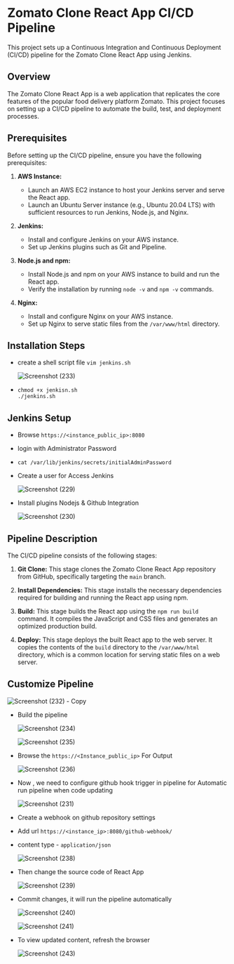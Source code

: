 # Zomato Clone React App CI/CD Pipeline

This project sets up a Continuous Integration and Continuous Deployment (CI/CD) pipeline for the Zomato Clone React App using Jenkins.

## Overview

The Zomato Clone React App is a web application that replicates the core features of the popular food delivery platform Zomato. This project focuses on setting up a CI/CD pipeline to automate the build, test, and deployment processes.

## Prerequisites

Before setting up the CI/CD pipeline, ensure you have the following prerequisites:

1. **AWS Instance:**
   - Launch an AWS EC2 instance to host your Jenkins server and serve the React app.
   - Launch an Ubuntu Server instance (e.g., Ubuntu 20.04 LTS) with sufficient resources to run Jenkins, Node.js, and Nginx.

2. **Jenkins:**
   - Install and configure Jenkins on your AWS instance.
   - Set up Jenkins plugins such as Git and Pipeline.
    

3. **Node.js and npm:**
   - Install Node.js and npm on your AWS instance to build and run the React app.
   - Verify the installation by running `node -v` and `npm -v` commands.

4. **Nginx:**
   - Install and configure Nginx on your AWS instance.
   - Set up Nginx to serve static files from the `/var/www/html` directory.

## Installation Steps

   - create a shell script file ``` vim jenkins.sh ```
     
     ![Screenshot (233)](https://github.com/safuvanh/DevOps-Projects/assets/156053146/09313d50-32bf-49e2-aa38-e68d3e3c0888)

   - ```
     chmod +x jenkisn.sh
     ./jenkins.sh
     ```
## Jenkins Setup

   - Browse `https://<instance_public_ip>:8080`
   - login with Administrator Password
   -  ```
      cat /var/lib/jenkins/secrets/initialAdminPassword
      ```
   - Create a user for Access Jenkins

     ![Screenshot (229)](https://github.com/safuvanh/DevOps-Projects/assets/156053146/72d346e4-66e0-4730-aa7b-5564e95fe7b1)

   - Install plugins Nodejs & Github Integration
     

     ![Screenshot (230)](https://github.com/safuvanh/DevOps-Projects/assets/156053146/1fb486d5-e2dc-45aa-9909-e82921b269ba)


    
     



## Pipeline Description

The CI/CD pipeline consists of the following stages:

1. **Git Clone:** This stage clones the Zomato Clone React App repository from GitHub, specifically targeting the `main` branch.

2. **Install Dependencies:** This stage installs the necessary dependencies required for building and running the React app using npm.

3. **Build:** This stage builds the React app using the `npm run build` command. It compiles the JavaScript and CSS files and generates an optimized production build.

4. **Deploy:** This stage deploys the built React app to the web server. It copies the contents of the `build` directory to the `/var/www/html` directory, which is a common location for serving static files on a web server.


## Customize Pipeline


   ![Screenshot (232) - Copy](https://github.com/safuvanh/DevOps-Projects/assets/156053146/5c41a8df-02bb-455c-9cf2-2006ea9d9b4d)


   - Build the pipeline

     ![Screenshot (234)](https://github.com/safuvanh/DevOps-Projects/assets/156053146/28e1fd77-7b66-45e2-8a9f-223498b84961)

     ![Screenshot (235)](https://github.com/safuvanh/DevOps-Projects/assets/156053146/8af3ef56-c85e-4b64-9c17-70801bebd2d8)


   - Browse the `https://<Instance_public_ip>`  For Output


     ![Screenshot (236)](https://github.com/safuvanh/DevOps-Projects/assets/156053146/22a318c9-2e85-4ce2-9188-ef55c59ae4b3)

   - Now , we need to configure github hook trigger in pipeline for Automatic run pipeline when code updating  

     ![Screenshot (231)](https://github.com/safuvanh/DevOps-Projects/assets/156053146/a89ed828-8f0a-4df1-b239-81fa669edcc3)

   - Create a webhook on github repository settings
   - Add url `https://<instance_ip>:8080/github-webhook/`
   - content type - `application/json`


     ![Screenshot (238)](https://github.com/safuvanh/DevOps-Projects/assets/156053146/8e885302-2459-4da6-a245-e8cf81ef82d1)

   - Then change the source code of React App 

     ![Screenshot (239)](https://github.com/safuvanh/DevOps-Projects/assets/156053146/1096e05e-e8f9-43ba-9ba0-c49bbbbea8b7)

   - Commit changes, it will run the pipeline automatically

     ![Screenshot (240)](https://github.com/safuvanh/DevOps-Projects/assets/156053146/9069316c-53a3-44d0-a411-3180a7a8e761)


     ![Screenshot (241)](https://github.com/safuvanh/DevOps-Projects/assets/156053146/e175e2c9-0e83-4be3-bf8a-63580e5c8e18)


   - To view updated content, refresh the browser

     ![Screenshot (243)](https://github.com/safuvanh/DevOps-Projects/assets/156053146/0cc0de54-6416-4f53-92bf-fd60479d7192)




     

      
